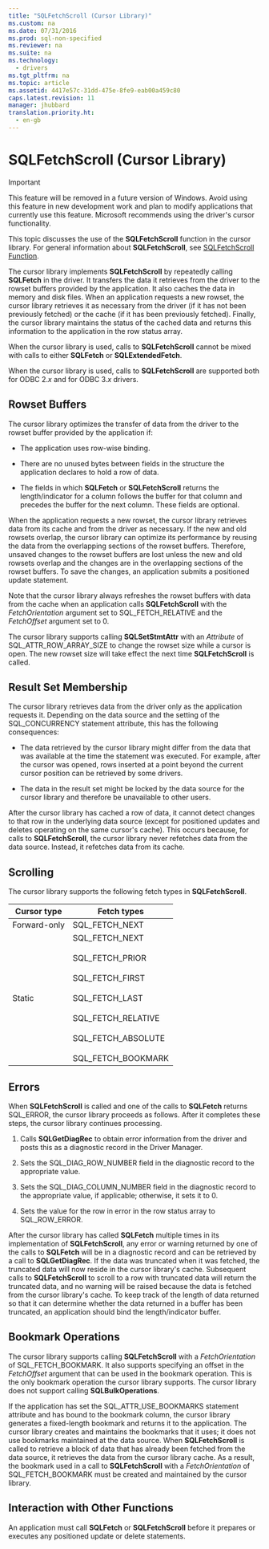 ```yaml
---
title: "SQLFetchScroll (Cursor Library)"
ms.custom: na
ms.date: 07/31/2016
ms.prod: sql-non-specified
ms.reviewer: na
ms.suite: na
ms.technology: 
  - drivers
ms.tgt_pltfrm: na
ms.topic: article
ms.assetid: 4417e57c-31dd-475e-8fe9-eab00a459c80
caps.latest.revision: 11
manager: jhubbard
translation.priority.ht: 
  - en-gb
---
```

# SQLFetchScroll (Cursor Library)
> [!IMPORTANT]  
>  This feature will be removed in a future version of Windows. Avoid using this feature in new development work and plan to modify applications that currently use this feature. Microsoft recommends using the driver's cursor functionality.  
  
 This topic discusses the use of the **SQLFetchScroll** function in the cursor library. For general information about **SQLFetchScroll**, see [SQLFetchScroll Function](../content/SQLFetchScroll-Function.md).  
  
 The cursor library implements **SQLFetchScroll** by repeatedly calling **SQLFetch** in the driver. It transfers the data it retrieves from the driver to the rowset buffers provided by the application. It also caches the data in memory and disk files. When an application requests a new rowset, the cursor library retrieves it as necessary from the driver (if it has not been previously fetched) or the cache (if it has been previously fetched). Finally, the cursor library maintains the status of the cached data and returns this information to the application in the row status array.  
  
 When the cursor library is used, calls to **SQLFetchScroll** cannot be mixed with calls to either **SQLFetch** or **SQLExtendedFetch**.  
  
 When the cursor library is used, calls to **SQLFetchScroll** are supported both for ODBC 2.*x* and for ODBC 3.*x* drivers.  
  
## Rowset Buffers  
 The cursor library optimizes the transfer of data from the driver to the rowset buffer provided by the application if:  
  
-   The application uses row-wise binding.  
  
-   There are no unused bytes between fields in the structure the application declares to hold a row of data.  
  
-   The fields in which **SQLFetch** or **SQLFetchScroll** returns the length/indicator for a column follows the buffer for that column and precedes the buffer for the next column. These fields are optional.  
  
 When the application requests a new rowset, the cursor library retrieves data from its cache and from the driver as necessary. If the new and old rowsets overlap, the cursor library can optimize its performance by reusing the data from the overlapping sections of the rowset buffers. Therefore, unsaved changes to the rowset buffers are lost unless the new and old rowsets overlap and the changes are in the overlapping sections of the rowset buffers. To save the changes, an application submits a positioned update statement.  
  
 Note that the cursor library always refreshes the rowset buffers with data from the cache when an application calls **SQLFetchScroll** with the *FetchOrientation* argument set to SQL_FETCH_RELATIVE and the *FetchOffset* argument set to 0.  
  
 The cursor library supports calling **SQLSetStmtAttr** with an *Attribute* of SQL_ATTR_ROW_ARRAY_SIZE to change the rowset size while a cursor is open. The new rowset size will take effect the next time **SQLFetchScroll** is called.  
  
## Result Set Membership  
 The cursor library retrieves data from the driver only as the application requests it. Depending on the data source and the setting of the SQL_CONCURRENCY statement attribute, this has the following consequences:  
  
-   The data retrieved by the cursor library might differ from the data that was available at the time the statement was executed. For example, after the cursor was opened, rows inserted at a point beyond the current cursor position can be retrieved by some drivers.  
  
-   The data in the result set might be locked by the data source for the cursor library and therefore be unavailable to other users.  
  
 After the cursor library has cached a row of data, it cannot detect changes to that row in the underlying data source (except for positioned updates and deletes operating on the same cursor's cache). This occurs because, for calls to **SQLFetchScroll**, the cursor library never refetches data from the data source. Instead, it refetches data from its cache.  
  
## Scrolling  
 The cursor library supports the following fetch types in **SQLFetchScroll**.  
  
|Cursor type|Fetch types|  
|-----------------|-----------------|  
|Forward-only|SQL_FETCH_NEXT|  
|Static|SQL_FETCH_NEXT<br /><br /> SQL_FETCH_PRIOR<br /><br /> SQL_FETCH_FIRST<br /><br /> SQL_FETCH_LAST<br /><br /> SQL_FETCH_RELATIVE<br /><br /> SQL_FETCH_ABSOLUTE<br /><br /> SQL_FETCH_BOOKMARK|  
  
## Errors  
 When **SQLFetchScroll** is called and one of the calls to **SQLFetch** returns SQL_ERROR, the cursor library proceeds as follows. After it completes these steps, the cursor library continues processing.  
  
1.  Calls **SQLGetDiagRec** to obtain error information from the driver and posts this as a diagnostic record in the Driver Manager.  
  
2.  Sets the SQL_DIAG_ROW_NUMBER field in the diagnostic record to the appropriate value.  
  
3.  Sets the SQL_DIAG_COLUMN_NUMBER field in the diagnostic record to the appropriate value, if applicable; otherwise, it sets it to 0.  
  
4.  Sets the value for the row in error in the row status array to SQL_ROW_ERROR.  
  
 After the cursor library has called **SQLFetch** multiple times in its implementation of **SQLFetchScroll**, any error or warning returned by one of the calls to **SQLFetch** will be in a diagnostic record and can be retrieved by a call to **SQLGetDiagRec**. If the data was truncated when it was fetched, the truncated data will now reside in the cursor library's cache. Subsequent calls to **SQLFetchScroll** to scroll to a row with truncated data will return the truncated data, and no warning will be raised because the data is fetched from the cursor library's cache. To keep track of the length of data returned so that it can determine whether the data returned in a buffer has been truncated, an application should bind the length/indicator buffer.  
  
## Bookmark Operations  
 The cursor library supports calling **SQLFetchScroll** with a *FetchOrientation* of SQL_FETCH_BOOKMARK. It also supports specifying an offset in the *FetchOffset* argument that can be used in the bookmark operation. This is the only bookmark operation the cursor library supports. The cursor library does not support calling **SQLBulkOperations**.  
  
 If the application has set the SQL_ATTR_USE_BOOKMARKS statement attribute and has bound to the bookmark column, the cursor library generates a fixed-length bookmark and returns it to the application. The cursor library creates and maintains the bookmarks that it uses; it does not use bookmarks maintained at the data source. When **SQLFetchScroll** is called to retrieve a block of data that has already been fetched from the data source, it retrieves the data from the cursor library cache. As a result, the bookmark used in a call to **SQLFetchScroll** with a *FetchOrientation* of SQL_FETCH_BOOKMARK must be created and maintained by the cursor library.  
  
## Interaction with Other Functions  
 An application must call **SQLFetch** or **SQLFetchScroll** before it prepares or executes any positioned update or delete statements.